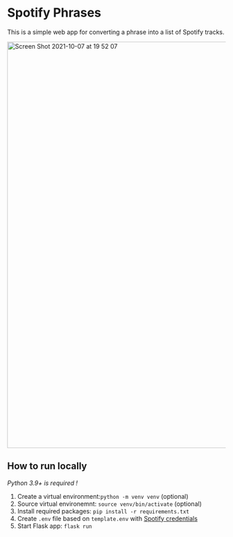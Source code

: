 # Spotify Phrases

This is a simple web app for converting a phrase into a list of Spotify tracks.

<img width="937" alt="Screen Shot 2021-10-07 at 19 52 07" src="https://user-images.githubusercontent.com/41350453/136437574-29963784-dbc4-4d2c-b590-7cde74fb1129.png">

## How to run locally
*Python 3.9+ is required !*

1. Create a virtual environment:`python -m venv venv` (optional)  
2. Source virtual environemnt: `source venv/bin/activate` (optional)  
3. Install required packages: `pip install -r requirements.txt`  
5. Create `.env` file based on `template.env` with [Spotify credentials](https://developer.spotify.com/documentation/general/guides/app-settings/#register-your-app)
6. Start Flask app: `flask run`  
